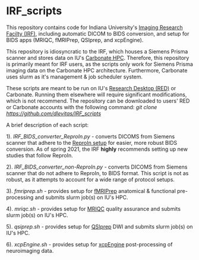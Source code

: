 # IRF_scripts

This repository contains code for Indiana University's [Imaging Research Facilty (IRF)](https://irf.indiana.edu/), including automatic DICOM to BIDS conversion, and setup for BIDS apps (MRIQC, fMRIPrep, QSIprep, and xcpEngine).  

This repository is idiosyncratic to the IRF, which houses a Siemens Prisma scanner and stores data on IU's [Carbonate HPC](https://kb.iu.edu/d/aolp). Therefore, this repository is primarily meant for IRF users, as the scripts only work for Siemens Prisma imaging data on the Carbonate HPC architecture. Furthermore, Carbonate uses slurm as it's management & job scheduler system. 

These scripts are meant to be run on IU's [Research Desktop (RED)](https://kb.iu.edu/d/apum) or Carbonate. Running them elsewhere will require significant modifications, which is not recommend. The repository can be downloaded to users' RED or Carbonate accounts with the following command: *git clone https://github.com/dlevitas/IRF_scripts* 

A brief description of each script:

1). *IRF_BIDS_converter_ReproIn.py* - converts DICOMS from Siemens scanner that adhere to the [ReproIn setup](https://github.com/ReproNim/reproin) for easier, more robust BIDS conversion. As of spring 2021, the IRF **highly** recommends setting up new studies that follow ReproIn. 

2). *IRF_BIDS_converter_non-ReproIn.py* - converts DICOMS from Siemens scanner that do not adhere to ReproIn, to BIDS format. This script is not as robust, as it attempts to account for a wide range of protocol setups.

3). *fmriprep.sh* - provides setup for [fMRIPrep](https://readthedocs.org/projects/fmriprep/) anatomical & functional pre-processing and submits slurm job(s) on IU's HPC.

4). *mriqc.sh* - provides setup for [MRIQC](https://mriqc.readthedocs.io/en/stable/) quality assurance and submits slurm job(s) on IU's HPC.

5). *qsiprep.sh* - provides setup for [QSIprep](https://qsiprep.readthedocs.io/en/latest/) DWI and submits slurm job(s) on IU's HPC.

6). *xcpEngine.sh* - provides setup for [xcpEngine](https://xcpengine.readthedocs.io/) post-processing of neuroimaging data.

